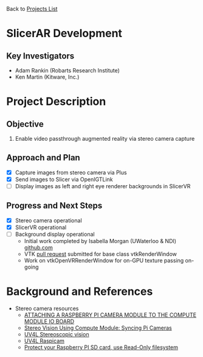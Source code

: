 Back to [Projects List](../../README.md#ProjectsList)

# SlicerAR Development

## Key Investigators

- Adam Rankin (Robarts Research Institute)
- Ken Martin (Kitware, Inc.)

# Project Description

## Objective

1. Enable video passthrough augmented reality via stereo camera capture

## Approach and Plan

- [x] Capture images from stereo camera via Plus
- [x] Send images to Slicer via OpenIGTLink
- [ ] Display images as left and right eye renderer backgrounds in SlicerVR

## Progress and Next Steps

- [x] Stereo camera operational
- [x] SlicerVR operational
- [ ] Background display operational
  - Initial work completed by Isabella Morgan (UWaterloo & NDI) [github.com](https://github.com/imorgan1618/VTK/commit/0f9bf00fc6ca953007ca644057e6c8acd8194faf)
  - VTK [pull request](https://gitlab.kitware.com/vtk/vtk/merge_requests/3902) submitted for base class vtkRenderWindow
  - Work on vtkOpenVRRenderWindow for on-GPU texture passing on-going

# Background and References
+ Stereo camera resources
  + [ATTACHING A RASPBERRY PI CAMERA MODULE TO THE COMPUTE MODULE IO BOARD](https://www.raspberrypi.org/documentation/hardware/computemodule/cmio-camera.md)
  + [Stereo Vision Using Compute Module: Syncing Pi Cameras](https://www.raspberrypi.org/forums/viewtopic.php?f=98&t=154314&sid=732f6438b6d83c6dc3c5525e62e81a54)
  + [UV4L Stereoscopic vision](https://www.linux-projects.org/uv4l/tutorials/stereoscopic-vision/)
  + [UV4L Raspicam](https://www.linux-projects.org/documentation/uv4l-raspicam/)
  + [Protect your Raspberry PI SD card, use Read-Only filesystem](http://hallard.me/raspberry-pi-read-only/)
